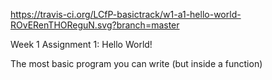 https://travis-ci.org/LCfP-basictrack/w1-a1-hello-world-ROvERenTHOReguN.svg?branch=master

Week 1 Assignment 1: Hello World!

The most basic program you can write (but inside a function)
